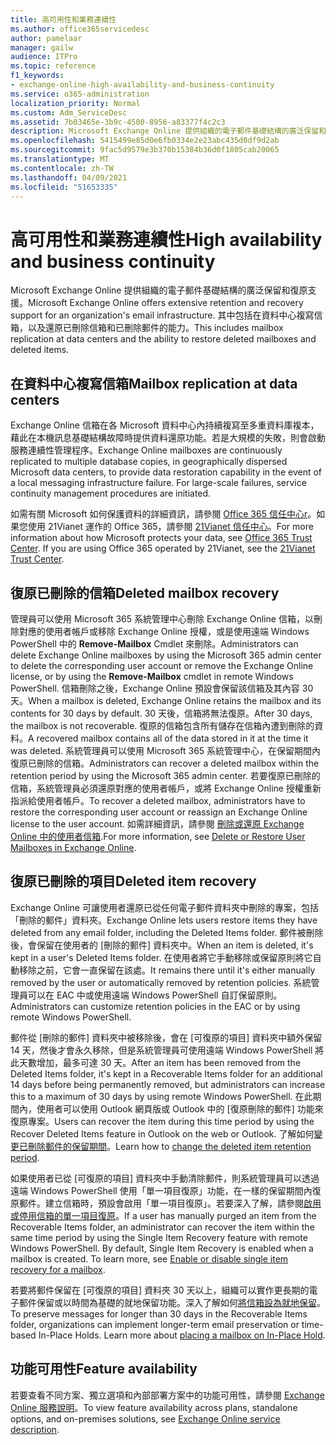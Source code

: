 ```yaml
---
title: 高可用性和業務連續性
ms.author: office365servicedesc
author: pamelaar
manager: gailw
audience: ITPro
ms.topic: reference
f1_keywords:
- exchange-online-high-availability-and-business-continuity
ms.service: o365-administration
localization_priority: Normal
ms.custom: Adm_ServiceDesc
ms.assetid: 7b03465e-3b9c-4500-8956-a83377f4c2c3
description: Microsoft Exchange Online 提供組織的電子郵件基礎結構的廣泛保留和復原支援。 其中包括在資料中心複寫信箱，以及還原已刪除信箱和已刪除郵件的能力。
ms.openlocfilehash: 5415499e85d0e6fb0334e2e23abc435d0df9d2ab
ms.sourcegitcommit: 9fac5d9579e3b370b15384b36d0f1805cab20065
ms.translationtype: MT
ms.contentlocale: zh-TW
ms.lasthandoff: 04/09/2021
ms.locfileid: "51653335"
---
```

# <a name="high-availability-and-business-continuity"></a><span data-ttu-id="0db9b-104">高可用性和業務連續性</span><span class="sxs-lookup"><span data-stu-id="0db9b-104">High availability and business continuity</span></span>

<span data-ttu-id="0db9b-105">Microsoft Exchange Online 提供組織的電子郵件基礎結構的廣泛保留和復原支援。</span><span class="sxs-lookup"><span data-stu-id="0db9b-105">Microsoft Exchange Online offers extensive retention and recovery support for an organization's email infrastructure.</span></span> <span data-ttu-id="0db9b-106">其中包括在資料中心複寫信箱，以及還原已刪除信箱和已刪除郵件的能力。</span><span class="sxs-lookup"><span data-stu-id="0db9b-106">This includes mailbox replication at data centers and the ability to restore deleted mailboxes and deleted items.</span></span>
  
## <a name="mailbox-replication-at-data-centers"></a><span data-ttu-id="0db9b-107">在資料中心複寫信箱</span><span class="sxs-lookup"><span data-stu-id="0db9b-107">Mailbox replication at data centers</span></span>

<span data-ttu-id="0db9b-p103">Exchange Online 信箱在各 Microsoft 資料中心內持續複寫至多重資料庫複本，藉此在本機訊息基礎結構故障時提供資料還原功能。若是大規模的失敗，則會啟動服務連續性管理程序。</span><span class="sxs-lookup"><span data-stu-id="0db9b-p103">Exchange Online mailboxes are continuously replicated to multiple database copies, in geographically dispersed Microsoft data centers, to provide data restoration capability in the event of a local messaging infrastructure failure. For large-scale failures, service continuity management procedures are initiated.</span></span>
  
<span data-ttu-id="0db9b-p104">如需有關 Microsoft 如何保護資料的詳細資訊，請參閱 [Office 365 信任中心r](https://go.microsoft.com/fwlink/p/?LinkId=299135)。如果您使用 21Vianet 運作的 Office 365，請參閱 [21Vianet 信任中心](https://www.21vbluecloud.com/office365/trustcenter/onlineservices.mdl)。</span><span class="sxs-lookup"><span data-stu-id="0db9b-p104">For more information about how Microsoft protects your data, see [Office 365 Trust Center](https://go.microsoft.com/fwlink/p/?LinkId=299135). If you are using Office 365 operated by 21Vianet, see the [21Vianet Trust Center](https://www.21vbluecloud.com/office365/trustcenter/onlineservices.mdl).</span></span>
  
## <a name="deleted-mailbox-recovery"></a><span data-ttu-id="0db9b-112">復原已刪除的信箱</span><span class="sxs-lookup"><span data-stu-id="0db9b-112">Deleted mailbox recovery</span></span>

<span data-ttu-id="0db9b-113">管理員可以使用 Microsoft 365 系統管理中心刪除 Exchange Online 信箱，以刪除對應的使用者帳戶或移除 Exchange Online 授權，或是使用遠端 Windows PowerShell 中的 **Remove-Mailbox** Cmdlet 來刪除。</span><span class="sxs-lookup"><span data-stu-id="0db9b-113">Administrators can delete Exchange Online mailboxes by using the Microsoft 365 admin center to delete the corresponding user account or remove the Exchange Online license, or by using the **Remove-Mailbox** cmdlet in remote Windows PowerShell.</span></span> <span data-ttu-id="0db9b-114">信箱刪除之後，Exchange Online 預設會保留該信箱及其內容 30 天。</span><span class="sxs-lookup"><span data-stu-id="0db9b-114">When a mailbox is deleted, Exchange Online retains the mailbox and its contents for 30 days by default.</span></span> <span data-ttu-id="0db9b-115">30 天後，信箱將無法復原。</span><span class="sxs-lookup"><span data-stu-id="0db9b-115">After 30 days, the mailbox is not recoverable.</span></span> <span data-ttu-id="0db9b-116">復原的信箱包含所有儲存在信箱內遭到刪除的資料。</span><span class="sxs-lookup"><span data-stu-id="0db9b-116">A recovered mailbox contains all of the data stored in it at the time it was deleted.</span></span> <span data-ttu-id="0db9b-117">系統管理員可以使用 Microsoft 365 系統管理中心，在保留期間內復原已刪除的信箱。</span><span class="sxs-lookup"><span data-stu-id="0db9b-117">Administrators can recover a deleted mailbox within the retention period by using the Microsoft 365 admin center.</span></span> <span data-ttu-id="0db9b-118">若要復原已刪除的信箱，系統管理員必須還原對應的使用者帳戶，或將 Exchange Online 授權重新指派給使用者帳戶。</span><span class="sxs-lookup"><span data-stu-id="0db9b-118">To recover a deleted mailbox, administrators have to restore the corresponding user account or reassign an Exchange Online license to the user account.</span></span> <span data-ttu-id="0db9b-119">如需詳細資訊，請參閱 [刪除或還原 Exchange Online 中的使用者信箱](/exchange/recipients-in-exchange-online/delete-or-restore-mailboxes).</span><span class="sxs-lookup"><span data-stu-id="0db9b-119">For more information, see [Delete or Restore User Mailboxes in Exchange Online](/exchange/recipients-in-exchange-online/delete-or-restore-mailboxes).</span></span>
  
## <a name="deleted-item-recovery"></a><span data-ttu-id="0db9b-120">復原已刪除的項目</span><span class="sxs-lookup"><span data-stu-id="0db9b-120">Deleted item recovery</span></span>

<span data-ttu-id="0db9b-121">Exchange Online 可讓使用者還原已從任何電子郵件資料夾中刪除的專案，包括「刪除的郵件」資料夾。</span><span class="sxs-lookup"><span data-stu-id="0db9b-121">Exchange Online lets users restore items they have deleted from any email folder, including the Deleted Items folder.</span></span> <span data-ttu-id="0db9b-122">郵件被刪除後，會保留在使用者的 [刪除的郵件] 資料夾中。</span><span class="sxs-lookup"><span data-stu-id="0db9b-122">When an item is deleted, it's kept in a user's Deleted Items folder.</span></span> <span data-ttu-id="0db9b-123">在使用者將它手動移除或保留原則將它自動移除之前，它會一直保留在該處。</span><span class="sxs-lookup"><span data-stu-id="0db9b-123">It remains there until it's either manually removed by the user or automatically removed by retention policies.</span></span> <span data-ttu-id="0db9b-124">系統管理員可以在 EAC 中或使用遠端 Windows PowerShell 自訂保留原則。</span><span class="sxs-lookup"><span data-stu-id="0db9b-124">Administrators can customize retention policies in the EAC or by using remote Windows PowerShell.</span></span>
  
<span data-ttu-id="0db9b-125">郵件從 [刪除的郵件] 資料夾中被移除後，會在 [可復原的項目] 資料夾中額外保留 14 天，然後才會永久移除，但是系統管理員可使用遠端 Windows PowerShell 將此天數增加，最多可達 30 天。</span><span class="sxs-lookup"><span data-stu-id="0db9b-125">After an item has been removed from the Deleted Items folder, it's kept in a Recoverable Items folder for an additional 14 days before being permanently removed, but administrators can increase this to a maximum of 30 days by using remote Windows PowerShell.</span></span> <span data-ttu-id="0db9b-126">在此期間內，使用者可以使用 Outlook 網頁版或 Outlook 中的 [復原刪除的郵件] 功能來復原專案。</span><span class="sxs-lookup"><span data-stu-id="0db9b-126">Users can recover the item during this time period by using the Recover Deleted Items feature in Outlook on the web or Outlook.</span></span> <span data-ttu-id="0db9b-127">了解如何[變更已刪除郵件的保留期間](/exchange/recipients-in-exchange-online/manage-user-mailboxes/change-deleted-item-retention)。</span><span class="sxs-lookup"><span data-stu-id="0db9b-127">Learn how to [change the deleted item retention period](/exchange/recipients-in-exchange-online/manage-user-mailboxes/change-deleted-item-retention).</span></span>
  
<span data-ttu-id="0db9b-p108">如果使用者已從 [可復原的項目] 資料夾中手動清除郵件，則系統管理員可以透過遠端 Windows PowerShell 使用「單一項目復原」功能，在一樣的保留期間內復原郵件。建立信箱時，預設會啟用「單一項目復原」。若要深入了解，請參閱[啟用或停用信箱的單一項目復原](/exchange/recipients-in-exchange-online/manage-user-mailboxes/enable-or-disable-single-item-recovery)。</span><span class="sxs-lookup"><span data-stu-id="0db9b-p108">If a user has manually purged an item from the Recoverable Items folder, an administrator can recover the item within the same time period by using the Single Item Recovery feature with remote Windows PowerShell. By default, Single Item Recovery is enabled when a mailbox is created. To learn more, see [Enable or disable single item recovery for a mailbox](/exchange/recipients-in-exchange-online/manage-user-mailboxes/enable-or-disable-single-item-recovery).</span></span>
  
<span data-ttu-id="0db9b-p109">若要將郵件保留在 [可復原的項目] 資料夾 30 天以上，組織可以實作更長期的電子郵件保留或以時間為基礎的就地保留功能。深入了解如何[將信箱設為就地保留](/exchange/security-and-compliance/in-place-and-litigation-holds)。</span><span class="sxs-lookup"><span data-stu-id="0db9b-p109">To preserve messages for longer than 30 days in the Recoverable Items folder, organizations can implement longer-term email preservation or time-based In-Place Holds. Learn more about [placing a mailbox on In-Place Hold](/exchange/security-and-compliance/in-place-and-litigation-holds).</span></span>
  
## <a name="feature-availability"></a><span data-ttu-id="0db9b-133">功能可用性</span><span class="sxs-lookup"><span data-stu-id="0db9b-133">Feature availability</span></span>

<span data-ttu-id="0db9b-134">若要查看不同方案、獨立選項和內部部署方案中的功能可用性，請參閱 [Exchange Online 服務說明](exchange-online-service-description.md)。</span><span class="sxs-lookup"><span data-stu-id="0db9b-134">To view feature availability across plans, standalone options, and on-premises solutions, see [Exchange Online service description](exchange-online-service-description.md).</span></span>
